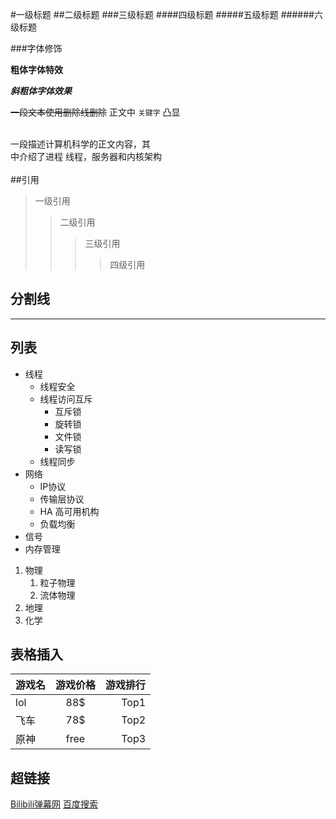 #一级标题
##二级标题
###三级标题
####四级标题
#####五级标题
######六级标题

###字体修饰

**粗体字体特效**

***斜粗体字体效果***

~~一段文本使用删除线删除~~
正文中  `关键字` 凸显<br><br>

一段描述计算机科学的正文内容，其<br>中介绍了进程
线程，服务器和内核架构<br><br>
##引用
>一级引用
>>二级引用
>>>三级引用
>>>>四级引用


## 分割线

*****



## 列表
* 线程
  * 线程安全
  * 线程访问互斥
     * 互斥锁
     * 旋转锁
     * 文件锁
     * 读写锁
  * 线程同步
* 网络
  * IP协议
  * 传输层协议
  * HA 高可用机构
  * 负载均衡
* 信号
* 内存管理
1. 物理
   1. 粒子物理
   2. 流体物理
2. 地理
3. 化学

## 表格插入

游戏名|游戏价格|游戏排行
---|:-:|---:
lol|88$|Top1
飞车|78$|Top2
原神|free|Top3


## 超链接

[Bilibili弹幕网](https://www.bilibili.com "点击进入B站")
[百度搜索](https://www.baidu.com "点击进入百度")





